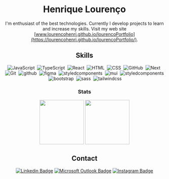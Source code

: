 <div align="center">

# Henrique Lourenço

I'm enthusiast of the best technologies. Currently I develop projects to learn and increase my skills.
Visit my web site [www.lourencohenri.github.io/lourencoPortfolio](https://lourencohenri.github.io/lourencoPortfolio/).


## Skills

![JavaScript](https://img.shields.io/badge/-JavaScript-1261a0?style=for-the-badge&logo=javascript&logoColor=white)&nbsp;
![TypeScript](https://img.shields.io/badge/-TypeScript-1261a0?style=for-the-badge&logo=TypeScript&logoColor=white)&nbsp;
![React](https://img.shields.io/badge/-React-1261a0?style=for-the-badge&logo=react&logoColor=white)&nbsp;
![HTML](https://img.shields.io/badge/-HTML-1261a0?style=for-the-badge&logo=HTML5&logoColor=white)&nbsp;
![CSS](https://img.shields.io/badge/-CSS-1261a0?style=for-the-badge&logo=CSS3&logoColor=white)&nbsp;
![GitHub](https://img.shields.io/badge/-GitHub-1261a0?style=for-the-badge&logo=github&logoColor=white)&nbsp;
![Next](https://img.shields.io/badge/-Next-1261a0?style=for-the-badge&logo=nextdotjs&logoColor=white)&nbsp;
![Git](https://img.shields.io/badge/-Git-1261a0?style=for-the-badge&logo=git&logoColor=white)&nbsp;
![github](https://img.shields.io/badge/-github-1261a0?style=for-the-badge&logo=github&logoColor=white)&nbsp;
![figma](https://img.shields.io/badge/-figma-1261a0?style=for-the-badge&logo=figma&logoColor=white)&nbsp;
![styledcomponents](https://img.shields.io/badge/-styledcomponents-1261a0?style=for-the-badge&logo=styledcomponents&logoColor=white)&nbsp;
![mui](https://img.shields.io/badge/-mui-1261a0?style=for-the-badge&logo=mui&logoColor=white)&nbsp;
![styledcomponents](https://img.shields.io/badge/-styledcomponents-1261a0?style=for-the-badge&logo=styledcomponents&logoColor=white)&nbsp;
![bootstrap](https://img.shields.io/badge/-bootstrap-1261a0?style=for-the-badge&logo=bootstrap&logoColor=white)&nbsp;
![sass](https://img.shields.io/badge/-sass-1261a0?style=for-the-badge&logo=sass&logoColor=white)&nbsp;
![tailwindcss](https://img.shields.io/badge/-tailwindcss-1261a0?style=for-the-badge&logo=tailwindcss&logoColor=white)&nbsp;
  

### Stats

<div display="flex" align="center">
  <img height="140em" src="https://github-readme-stats.vercel.app/api?username=LourencoHenri&theme=github_dark"/>
  <img height="140em" src="https://github-readme-stats.vercel.app/api/top-langs/?username=LourencoHenri&theme=github_dark&layout=compact"/> 
</div>
  
## Contact

[![Linkedin Badge](https://img.shields.io/badge/-Henrique%20Lourenço-1261a0?style=for-the-badge&logo=Linkedin&logoColor=white&link=https://www.linkedin.com/in/henrique-lourenco/)](https://www.linkedin.com/in/henrique-lourenco/) 
[![Microsoft Outlook Badge](https://img.shields.io/badge/-henri.lourenco@outlook.com-1261a0?style=for-the-badge&logo=Gmail&logoColor=white&link=mailto:henri.lourenco@outlook.com)](mailto:henri.lourenco@outlook.com)
[![Instagram Badge](https://img.shields.io/badge/-lourencohenri-1261a0?style=for-the-badge&labelColor=1261a0&logo=instagram&logoColor=white&link=https://www.instagram.com/lourencohenri/)](https://www.instagram.com/lourencohenri/) 

</div>
